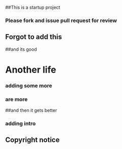 ##This is a startup project

### Please fork and issue pull request for review

## Forgot to add this

##and its good

# Another life

### adding some more
### are more
##and then it gets better

### adding intro

## Copyright notice